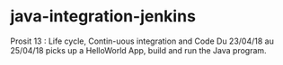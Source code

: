 # java-integration-jenkins
Prosit 13 : Life cycle, Contin-uous integration and Code Du 23/04/18 au 25/04/18 picks up a HelloWorld App, build and run the Java program. 
